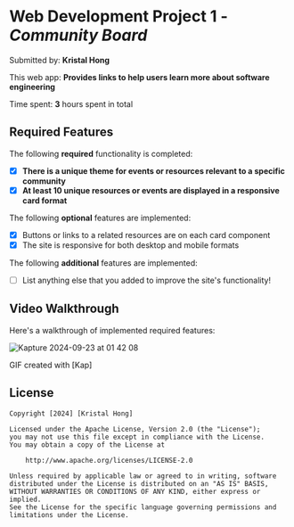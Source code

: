 # Web Development Project 1 - *Community Board*

Submitted by: **Kristal Hong**

This web app: **Provides links to help users learn more about software engineering**

Time spent: **3** hours spent in total

## Required Features

The following **required** functionality is completed:

- [x] **There is a unique theme for events or resources relevant to a specific community**
- [x] **At least 10 unique resources or events are displayed in a responsive card format**

The following **optional** features are implemented:

- [x] Buttons or links to a related resources are on each card component
- [x] The site is responsive for both desktop and mobile formats

The following **additional** features are implemented:

* [ ] List anything else that you added to improve the site's functionality!

## Video Walkthrough

Here's a walkthrough of implemented required features:

![Kapture 2024-09-23 at 01 42 08](https://github.com/user-attachments/assets/8e8148ad-23c9-4b05-a36d-683be062f7b8)

<!-- Replace this with whatever GIF tool you used! -->
GIF created with [Kap]


## License

    Copyright [2024] [Kristal Hong]

    Licensed under the Apache License, Version 2.0 (the "License");
    you may not use this file except in compliance with the License.
    You may obtain a copy of the License at

        http://www.apache.org/licenses/LICENSE-2.0

    Unless required by applicable law or agreed to in writing, software
    distributed under the License is distributed on an "AS IS" BASIS,
    WITHOUT WARRANTIES OR CONDITIONS OF ANY KIND, either express or implied.
    See the License for the specific language governing permissions and
    limitations under the License.
